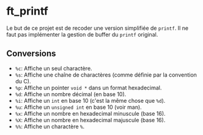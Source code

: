 # ft_printf

Le but de ce projet est de recoder une version simplifiée de `printf`.
Il ne faut pas implémenter la gestion de buffer du `printf` original.

## Conversions
- `%c`: Affiche un seul charactère.
- `%s`: Affiche une chaîne de charactères (comme définie par la convention du C).
- `%p`: Affiche un pointer `void *` dans un format hexadecimal.
- `%d`: Affiche un nombre décimal (en base 10).
- `%i`: Affiche un `int` en base 10 (c'est la même chose que `%d`).
- `%u`: Affiche un `unsigned int` en base 10 (voir man).
- `%x`: Affiche un nombre en hexadecimal minuscule (base 16).
- `%X`: Affiche un nombre en hexadecimal majuscule (base 16).
- `%%`: Affiche un charactère `%`.